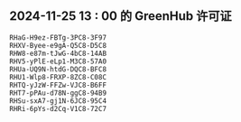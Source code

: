 ## 2024-11-25 13 : 00 的 GreenHub 许可证
```
RHaG-H9ez-FBTg-3PC8-3F97
RHXV-Byee-e9gA-Q5C8-D5C8
RHW8-e87m-tJwG-4bC8-14AB
RHV5-yPlE-eLp1-M3C8-57A0
RHUa-UQ9N-htdG-DQC8-BFC8
RHU1-Wlp8-FRXP-8ZC8-C08C
RHTQ-yJzW-FFZw-VJC8-B6FF
RHT7-pPAu-d78N-ggC8-94B9
RHSu-sxA7-gj1N-6JC8-95C4
RHRi-6pYs-d2Cq-V1C8-72C7
```
